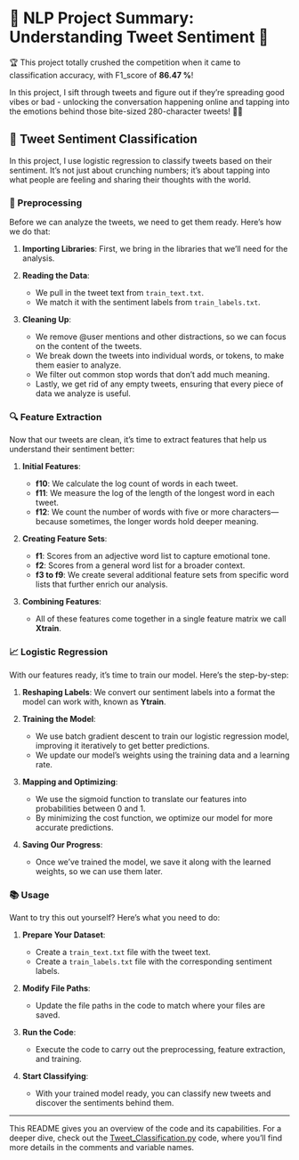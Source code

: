 # 🌟 NLP Project Summary: Understanding Tweet Sentiment 🌟

🏆 This project totally crushed the competition when it came to classification accuracy, with F1_score of **86.47 %**! 

In this project, I sift through tweets and figure out if they’re spreading good vibes or bad - unlocking the conversation happening online and tapping into the emotions behind those bite-sized 280-character tweets! 💬✨


## 📝 Tweet Sentiment Classification

In this project, I use logistic regression to classify tweets based on their sentiment. It’s not just about crunching numbers; it’s about tapping into what people are feeling and sharing their thoughts with the world.

### 🚀 Preprocessing

Before we can analyze the tweets, we need to get them ready. Here’s how we do that:

1. **Importing Libraries**: First, we bring in the libraries that we’ll need for the analysis.

2. **Reading the Data**:
   - We pull in the tweet text from `train_text.txt`.
   - We match it with the sentiment labels from `train_labels.txt`.

3. **Cleaning Up**:
   - We remove @user mentions and other distractions, so we can focus on the content of the tweets.
   - We break down the tweets into individual words, or tokens, to make them easier to analyze.
   - We filter out common stop words that don’t add much meaning.
   - Lastly, we get rid of any empty tweets, ensuring that every piece of data we analyze is useful.

### 🔍 Feature Extraction

Now that our tweets are clean, it’s time to extract features that help us understand their sentiment better:

1. **Initial Features**:
   - **f10**: We calculate the log count of words in each tweet.
   - **f11**: We measure the log of the length of the longest word in each tweet.
   - **f12**: We count the number of words with five or more characters—because sometimes, the longer words hold deeper meaning.

2. **Creating Feature Sets**:
   - **f1**: Scores from an adjective word list to capture emotional tone.
   - **f2**: Scores from a general word list for a broader context.
   - **f3 to f9**: We create several additional feature sets from specific word lists that further enrich our analysis.

3. **Combining Features**:
   - All of these features come together in a single feature matrix we call **Xtrain**.

### 📈 Logistic Regression

With our features ready, it’s time to train our model. Here’s the step-by-step:

1. **Reshaping Labels**: We convert our sentiment labels into a format the model can work with, known as **Ytrain**.

2. **Training the Model**:
   - We use batch gradient descent to train our logistic regression model, improving it iteratively to get better predictions.
   - We update our model’s weights using the training data and a learning rate.

3. **Mapping and Optimizing**:
   - We use the sigmoid function to translate our features into probabilities between 0 and 1.
   - By minimizing the cost function, we optimize our model for more accurate predictions.

4. **Saving Our Progress**: 
   - Once we’ve trained the model, we save it along with the learned weights, so we can use them later.

### 📚 Usage

Want to try this out yourself? Here’s what you need to do:

1. **Prepare Your Dataset**:
   - Create a `train_text.txt` file with the tweet text.
   - Create a `train_labels.txt` file with the corresponding sentiment labels.

2. **Modify File Paths**:
   - Update the file paths in the code to match where your files are saved.

3. **Run the Code**:
   - Execute the code to carry out the preprocessing, feature extraction, and training.

4. **Start Classifying**:
   - With your trained model ready, you can classify new tweets and discover the sentiments behind them.

---

This README gives you an overview of the code and its capabilities. For a deeper dive, check out the [Tweet_Classification.py](https://github.com/optimak/NLP-Project/blob/main/Tweet_Sentiment_Classification.ipynb) code, where you’ll find more details in the comments and variable names.
